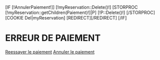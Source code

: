 [IF [!AnnulerPaiement!]]
    [!myReservation::Delete()!]
    [STORPROC [!myReservation::getChildren(Paiement)!]|P]
        [!P::Delete()!]
    [/STORPROC]
    [COOKIE Del|myReservation]
    [REDIRECT][/REDIRECT]
[/IF]
<div class="container">
    <h1>ERREUR DE PAIEMENT</h1>
    <a href="/Commande/EtapePaiement" class="btn btn-success">Reessayer le paiement</a>
    <a href="?AnnulerPaiement=1" class="btn btn-danger">Annuler le paiement</a>
</div>